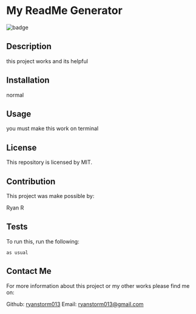 
# My ReadMe Generator

![badge](https://img.shields.io/badge/license-MIT-brightgreen)<br />

## Description
    
this project works and its helpful

## Installation

normal

## Usage

you must make this work on terminal

## License 

This repository is licensed by MIT.

## Contribution

This project was make possible by: 
        
Ryan R
    
## Tests

To run this, run the following:
    
`
as usual
`

## Contact Me

For more information about this project or my other works please find me on:

Github: [ryanstorm013](https://github.com/ryanstorm013)
Email: [ryanstorm013@gmail.com](mailto:ryanstorm013@gmail.com)

